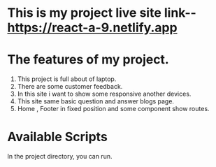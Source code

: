 # This is my project live site link-- https://react-a-9.netlify.app

# The features of my project.
1. This project is full about of laptop.
2. There are some customer feedback.
3. In this site i want to show some responsive another devices.
4. This site same basic question and answer blogs page.
5. Home , Footer in fixed position and some component show routes.

# Available Scripts
In the project directory, you can run.